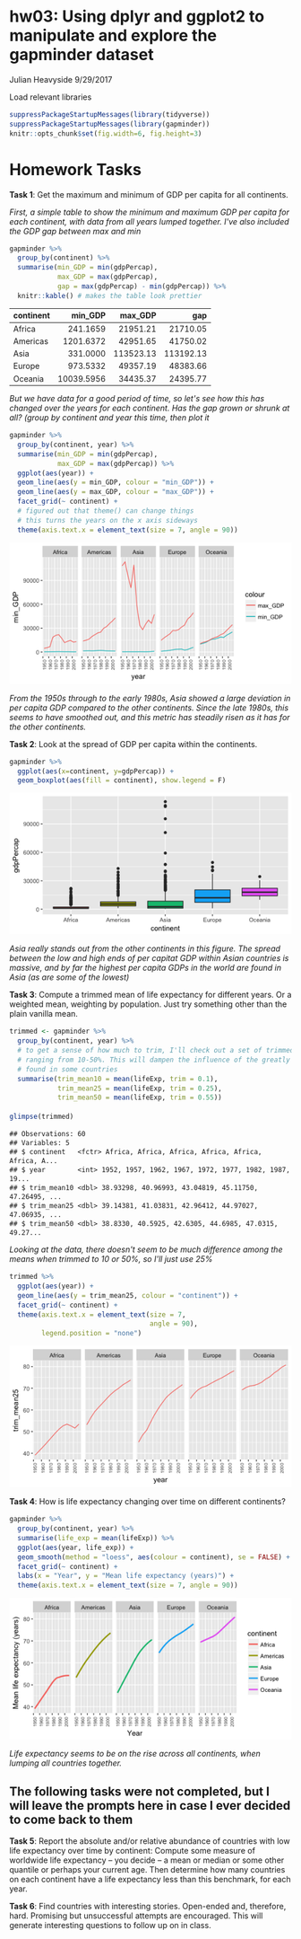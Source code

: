 hw03: Using dplyr and ggplot2 to manipulate and explore the gapminder dataset
================
Julian Heavyside
9/29/2017

Load relevant libraries

``` r
suppressPackageStartupMessages(library(tidyverse))
suppressPackageStartupMessages(library(gapminder))
knitr::opts_chunk$set(fig.width=6, fig.height=3)
```

Homework Tasks
==============

**Task 1**: Get the maximum and minimum of GDP per capita for all continents.

*First, a simple table to show the minimum and maximum GDP per capita for each continent, with data from all years lumped together. I've also included the GDP gap between max and min*

``` r
gapminder %>% 
  group_by(continent) %>% 
  summarise(min_GDP = min(gdpPercap), 
            max_GDP = max(gdpPercap), 
            gap = max(gdpPercap) - min(gdpPercap)) %>% 
  knitr::kable() # makes the table look prettier
```

| continent |    min\_GDP|   max\_GDP|        gap|
|:----------|-----------:|----------:|----------:|
| Africa    |    241.1659|   21951.21|   21710.05|
| Americas  |   1201.6372|   42951.65|   41750.02|
| Asia      |    331.0000|  113523.13|  113192.13|
| Europe    |    973.5332|   49357.19|   48383.66|
| Oceania   |  10039.5956|   34435.37|   24395.77|

*But we have data for a good period of time, so let's see how this has changed over the years for each continent. Has the gap grown or shrunk at all? (group by continent and year this time, then plot it*

``` r
gapminder %>%
  group_by(continent, year) %>% 
  summarise(min_GDP = min(gdpPercap), 
            max_GDP = max(gdpPercap)) %>% 
  ggplot(aes(year)) +
  geom_line(aes(y = min_GDP, colour = "min_GDP")) +
  geom_line(aes(y = max_GDP, colour = "max_GDP")) +
  facet_grid(~ continent) +
  # figured out that theme() can change things
  # this turns the years on the x axis sideways
  theme(axis.text.x = element_text(size = 7, angle = 90))
```

![](hm03_files/figure-markdown_github-ascii_identifiers/unnamed-chunk-3-1.png)

*From the 1950s through to the early 1980s, Asia showed a large deviation in per capita GDP compared to the other continents. Since the late 1980s, this seems to have smoothed out, and this metric has steadily risen as it has for the other continents.*

**Task 2**: Look at the spread of GDP per capita within the continents.

``` r
gapminder %>%
  ggplot(aes(x=continent, y=gdpPercap)) +
  geom_boxplot(aes(fill = continent), show.legend = F)
```

![](hm03_files/figure-markdown_github-ascii_identifiers/unnamed-chunk-4-1.png)

*Asia really stands out from the other continents in this figure. The spread between the low and high ends of per capitat GDP within Asian countries is massive, and by far the highest per capita GDPs in the world are found in Asia (as are some of the lowest)*

**Task 3**: Compute a trimmed mean of life expectancy for different years. Or a weighted mean, weighting by population. Just try something other than the plain vanilla mean.

``` r
trimmed <- gapminder %>% 
  group_by(continent, year) %>% 
  # to get a sense of how much to trim, I'll check out a set of trimmed means
  # ranging from 10-50%. This will dampen the influence of the greatly deviating
  # found in some countries
  summarise(trim_mean10 = mean(lifeExp, trim = 0.1),
            trim_mean25 = mean(lifeExp, trim = 0.25),
            trim_mean50 = mean(lifeExp, trim = 0.55))

glimpse(trimmed)
```

    ## Observations: 60
    ## Variables: 5
    ## $ continent   <fctr> Africa, Africa, Africa, Africa, Africa, Africa, A...
    ## $ year        <int> 1952, 1957, 1962, 1967, 1972, 1977, 1982, 1987, 19...
    ## $ trim_mean10 <dbl> 38.93298, 40.96993, 43.04819, 45.11750, 47.26495, ...
    ## $ trim_mean25 <dbl> 39.14381, 41.03831, 42.96412, 44.97027, 47.06935, ...
    ## $ trim_mean50 <dbl> 38.8330, 40.5925, 42.6305, 44.6985, 47.0315, 49.27...

*Looking at the data, there doesn't seem to be much difference among the means when trimmed to 10 or 50%, so I'll just use 25%*

``` r
trimmed %>% 
  ggplot(aes(year)) +
  geom_line(aes(y = trim_mean25, colour = "continent")) +
  facet_grid(~ continent) +
  theme(axis.text.x = element_text(size = 7, 
                                   angle = 90), 
        legend.position = "none")
```

![](hm03_files/figure-markdown_github-ascii_identifiers/unnamed-chunk-6-1.png)

**Task 4**: How is life expectancy changing over time on different continents?

``` r
gapminder %>% 
  group_by(continent, year) %>% 
  summarise(life_exp = mean(lifeExp)) %>% 
  ggplot(aes(year, life_exp)) +
  geom_smooth(method = "loess", aes(colour = continent), se = FALSE) +
  facet_grid(~ continent) +
  labs(x = "Year", y = "Mean life expectancy (years)") + 
  theme(axis.text.x = element_text(size = 7, angle = 90))
```

![](hm03_files/figure-markdown_github-ascii_identifiers/unnamed-chunk-7-1.png)

*Life expectancy seems to be on the rise across all continents, when lumping all countries together.*

The following tasks were not completed, but I will leave the prompts here in case I ever decided to come back to them
---------------------------------------------------------------------------------------------------------------------

**Task 5**: Report the absolute and/or relative abundance of countries with low life expectancy over time by continent: Compute some measure of worldwide life expectancy – you decide – a mean or median or some other quantile or perhaps your current age. Then determine how many countries on each continent have a life expectancy less than this benchmark, for each year.

**Task 6**: Find countries with interesting stories. Open-ended and, therefore, hard. Promising but unsuccessful attempts are encouraged. This will generate interesting questions to follow up on in class.
